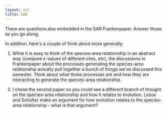 ```yaml
---
layout: nil
title: SAR
---
```

There are questions also embedded in the SAR Frankenpaper. Answer those as you go along.

In addition, here's a couple of think about more generally:
1) While it is easy to think of the species-area relationship in an abstract way (compare z-values of different sites, etc), the discussions in Frankenpaper about the processes generating the species-area relationship actually pull together a bunch of things we've discussed this semester. Think about what those processes are and how they are interacting to generate the species-area relationship.

2) I chose the second paper so you could see a different branch of thought on the species-area relationship and how it relates to evolution. Losos and Schulter make an argument for how evolution relates to the species-area relationship - what is that argument?

